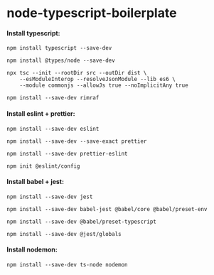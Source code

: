 # node-typescript-boilerplate

#### Install typescript:
```
npm install typescript --save-dev

npm install @types/node --save-dev

npx tsc --init --rootDir src --outDir dist \
    --esModuleInterop --resolveJsonModule --lib es6 \
    --module commonjs --allowJs true --noImplicitAny true

npm install --save-dev rimraf
```
#### Install eslint + prettier:

```
npm install --save-dev eslint

npm install --save-dev --save-exact prettier

npm install --save-dev prettier-eslint

npm init @eslint/config
```
#### Install babel + jest:
```
npm install --save-dev jest

npm install --save-dev babel-jest @babel/core @babel/preset-env

npm install --save-dev @babel/preset-typescript

npm install --save-dev @jest/globals

```
#### Install nodemon:
```
npm install --save-dev ts-node nodemon
```